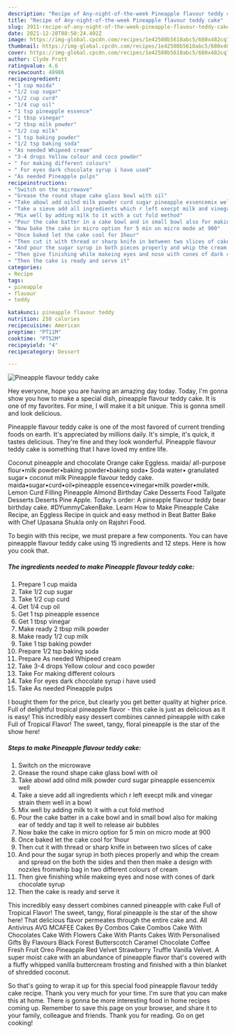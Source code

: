 ```yaml
---
description: "Recipe of Any-night-of-the-week Pineapple flavour teddy cake"
title: "Recipe of Any-night-of-the-week Pineapple flavour teddy cake"
slug: 3911-recipe-of-any-night-of-the-week-pineapple-flavour-teddy-cake
date: 2021-12-28T08:50:24.492Z
image: https://img-global.cpcdn.com/recipes/1e42508b5618abc5/680x482cq70/pineapple-flavour-teddy-cake-recipe-main-photo.jpg
thumbnail: https://img-global.cpcdn.com/recipes/1e42508b5618abc5/680x482cq70/pineapple-flavour-teddy-cake-recipe-main-photo.jpg
cover: https://img-global.cpcdn.com/recipes/1e42508b5618abc5/680x482cq70/pineapple-flavour-teddy-cake-recipe-main-photo.jpg
author: Clyde Pratt
ratingvalue: 4.6
reviewcount: 48986
recipeingredient:
- "1 cup maida"
- "1/2 cup sugar"
- "1/2 cup curd"
- "1/4 cup oil"
- "1 tsp pineapple essence"
- "1 tbsp vinegar"
- "2 tbsp milk powder"
- "1/2 cup milk"
- "1 tsp baking powder"
- "1/2 tsp baking soda"
- "As needed Whipeed cream"
- "3-4 drops Yellow colour and coco powder"
- " For making different colours"
- " For eyes dark chocolate syrup i have used"
- "As needed Pineapple pulps"
recipeinstructions:
- "Switch on the microwave"
- "Grease the round shape cake glass bowl with oil"
- "Take abowl add oilnd milk powder curd sugar pineapple essencemix well"
- "Take a sieve add all ingredients which r left execpt milk and vinegar strain them well in a bowl"
- "Mix well by adding milk to it with a cut fold method"
- "Pour the cake batter in a cake bowl and in small bowl also for making ear of teddy and tap it well to release air bubbles"
- "Now bake the cake in micro option for 5 min on micro mode at 900"
- "Once baked let the cake cool for 1hour"
- "Then cut it with thread or sharp knife in between two slices of cake"
- "And pour the sugar syrup in both pieces properly and whip the cream and spread on the both the sides and then then make a design with nozxles fromwhip bag in two different colours of cream"
- "Then give finishing while makeing eyes and nose with cones of dark chocolate syrup"
- "Then the cake is ready and serve it"
categories:
- Recipe
tags:
- pineapple
- flavour
- teddy

katakunci: pineapple flavour teddy 
nutrition: 258 calories
recipecuisine: American
preptime: "PT11M"
cooktime: "PT52M"
recipeyield: "4"
recipecategory: Dessert

---
```



![Pineapple flavour teddy cake](https://img-global.cpcdn.com/recipes/1e42508b5618abc5/680x482cq70/pineapple-flavour-teddy-cake-recipe-main-photo.jpg)

Hey everyone, hope you are having an amazing day today. Today, I'm gonna show you how to make a special dish, pineapple flavour teddy cake. It is one of my favorites. For mine, I will make it a bit unique. This is gonna smell and look delicious.

Pineapple flavour teddy cake is one of the most favored of current trending foods on earth. It's appreciated by millions daily. It's simple, it's quick, it tastes delicious. They're fine and they look wonderful. Pineapple flavour teddy cake is something that I have loved my entire life.

Coconut pineapple and chocolate Orange cake Eggless. maida/ all-purpose flour•milk powder•baking powder•baking soda• Soda water• granulated sugar• coconut milk Pineapple flavour teddy cake. maida•sugar•curd•oil•pineapple essence•vinegar•milk powder•milk. Lemon Curd Filling Pineapple Almond Birthday Cake Desserts Food Tailgate Desserts Deserts Pine Apple. Today&#39;s order: A pineapple flavour teddy bear birthday cake. #DYummyCakenBake. Learn How to Make Pineapple Cake Recipe, an Eggless Recipe in quick and easy method in Beat Batter Bake with Chef Upasana Shukla only on Rajshri Food.


To begin with this recipe, we must prepare a few components. You can have pineapple flavour teddy cake using 15 ingredients and 12 steps. Here is how you cook that.

<!--inarticleads1-->

##### The ingredients needed to make Pineapple flavour teddy cake:

1. Prepare 1 cup maida
1. Take 1/2 cup sugar
1. Take 1/2 cup curd
1. Get 1/4 cup oil
1. Get 1 tsp pineapple essence
1. Get 1 tbsp vinegar
1. Make ready 2 tbsp milk powder
1. Make ready 1/2 cup milk
1. Take 1 tsp baking powder
1. Prepare 1/2 tsp baking soda
1. Prepare As needed Whipeed cream
1. Take 3-4 drops Yellow colour and coco powder
1. Take  For making different colours
1. Take  For eyes dark chocolate syrup i have used
1. Take As needed Pineapple pulps


I bought them for the price, but clearly you get better quality at higher price. Full of delightful tropical pineapple flavor - this cake is just as delicious as it is easy! This incredibly easy dessert combines canned pineapple with cake Full of Tropical Flavor! The sweet, tangy, floral pineapple is the star of the show here! 

<!--inarticleads2-->

##### Steps to make Pineapple flavour teddy cake:

1. Switch on the microwave
1. Grease the round shape cake glass bowl with oil
1. Take abowl add oilnd milk powder curd sugar pineapple essencemix well
1. Take a sieve add all ingredients which r left execpt milk and vinegar strain them well in a bowl
1. Mix well by adding milk to it with a cut fold method
1. Pour the cake batter in a cake bowl and in small bowl also for making ear of teddy and tap it well to release air bubbles
1. Now bake the cake in micro option for 5 min on micro mode at 900
1. Once baked let the cake cool for 1hour
1. Then cut it with thread or sharp knife in between two slices of cake
1. And pour the sugar syrup in both pieces properly and whip the cream and spread on the both the sides and then then make a design with nozxles fromwhip bag in two different colours of cream
1. Then give finishing while makeing eyes and nose with cones of dark chocolate syrup
1. Then the cake is ready and serve it


This incredibly easy dessert combines canned pineapple with cake Full of Tropical Flavor! The sweet, tangy, floral pineapple is the star of the show here! That delicious flavor permeates through the entire cake and. All Antivirus AVG MCAFEE Cakes By Combos Cake Combos Cake With Chocolates Cake With Flowers Cake With Plants Cakes With Personalised Gifts By Flavours Black Forest Butterscotch Caramel Chocolate Coffee Fresh Fruit Oreo Pineapple Red Velvet Strawberry Truffle Vanilla Velvet. A super moist cake with an abundance of pineapple flavor that&#39;s covered with a fluffy whipped vanilla buttercream frosting and finished with a thin blanket of shredded coconut. 

So that's going to wrap it up for this special food pineapple flavour teddy cake recipe. Thank you very much for your time. I'm sure that you can make this at home. There is gonna be more interesting food in home recipes coming up. Remember to save this page on your browser, and share it to your family, colleague and friends. Thank you for reading. Go on get cooking!
